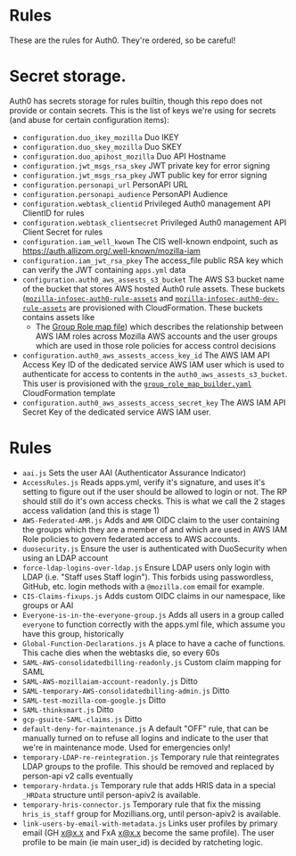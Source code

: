 # Rules
These are the rules for Auth0. They're ordered, so be careful!

# Secret storage.
Auth0 has secrets storage for rules builtin, though this repo does not provide or contain secrets.
This is the list of keys we're using for secrets (and abuse for certain configuration items):

- `configuration.duo_ikey_mozilla` Duo IKEY
- `configuration.duo_skey_mozilla` Duo SKEY
- `configuration.duo_apihost_mozilla`  Duo API Hostname
- `configuration.jwt_msgs_rsa_skey` JWT private key for error signing
- `configuration.jwt_msgs_rsa_pkey` JWT public key for error signing
- `configuration.personapi_url` PersonAPI URL
- `configuration.personapi_audience` PersonAPI Audience
- `configuration.webtask_clientid` Privileged Auth0 management API ClientID for rules
- `configuration.webtask_clientsecret` Privileged Auth0 management API Client Secret for rules
- `configuration.iam_well_kwown` The CIS well-known endpoint, such as https://auth.allizom.org/.well-known/mozilla-iam
- `configuration.iam_jwt_rsa_pkey` The access_file public RSA key which can verify the JWT containing `apps.yml` data
- `configuration.auth0_aws_assests_s3_bucket` The AWS S3 bucket name of the bucket that stores AWS hosted Auth0 rule
  assets. These buckets ([`mozilla-infosec-auth0-rule-assets`](https://github.com/mozilla/security/blob/01dd8a08fdffe76286dd22fb4cde92430567e2d9/operations/cloudformation-templates/create_infosec_s3_buckets_us-west-2.yml#L113-L119)
  and [`mozilla-infosec-auth0-dev-rule-assets`](https://github.com/mozilla/security/blob/01dd8a08fdffe76286dd22fb4cde92430567e2d9/operations/cloudformation-templates/infosec_dev_s3_buckets_us-west-2.yml#L73-L79)
  are provisioned with CloudFormation. These buckets contains assets like
  - The [Group Role map file](https://github.com/mozilla-iam/federated-aws-cli/tree/master/cloudformation)) which 
    describes the relationship between AWS IAM roles across Mozilla AWS accounts and the user groups which are used in
    those role policies for access control decisions
- `configuration.auth0_aws_assests_access_key_id` The AWS IAM API Access Key ID of the dedicated service AWS IAM user
  which is used to authenticate for access to contents in the `auth0_aws_assests_s3_bucket`. This user is provisioned
  with the [`group_role_map_builder.yaml`](https://github.com/mozilla-iam/federated-aws-cli/blob/211bafd660928813c750ef240c2e3d2cb66ddba3/cloudformation/group_role_map_builder.yaml#L128-L149)
  CloudFormation template
- `configuration.auth0_aws_assests_access_secret_key` The AWS IAM API Secret Key of the dedicated service AWS IAM user.

# Rules
- `aai.js` Sets the user AAI (Authenticator Assurance Indicator)
- `AccessRules.js` Reads apps.yml, verify it's signature, and uses it's setting to figure out if the user should be
  allowed to login or not. The RP should still do it's own access checks. This is what we call the 2 stages access
  validation (and this is stage 1)
- `AWS-Federated-AMR.js` Adds and `AMR` OIDC claim to the user containing the groups which they are a member of and
  which are used in AWS IAM Role policies to govern federated access to AWS accounts.
- `duosecurity.js` Ensure the user is authenticated with DuoSecurity when using an LDAP account
- `force-ldap-logins-over-ldap.js` Ensure LDAP users only login with LDAP (i.e. "Staff uses Staff login"). This
  forbids using passwordless, GitHub, etc. login methods with a `@mozilla.com` email for example.
- `CIS-Claims-fixups.js` Adds custom OIDC claims in our namespace, like groups or AAI
- `Everyone-is-in-the-everyone-group.js` Adds all users in a group called `everyone` to function correctly with the
  apps.yml file, which assume you have this group, historically
- `Global-Function-Declarations.js` A place to have a cache of functions. This cache dies when the webtasks die, so
  every 60s
- `SAML-AWS-consolidatedbilling-readonly.js` Custom claim mapping for SAML
- `SAML-AWS-mozillaiam-account-readonly.js` Ditto
- `SAML-temporary-AWS-consolidatedbilling-admin.js` Ditto
- `SAML-test-mozilla-com-google.js` Ditto
- `SAML-thinksmart.js` Ditto
- `gcp-gsuite-SAML-claims.js` Ditto
- `default-deny-for-maintenance.js` A default "OFF" rule, that can be manually turned on to refuse all logins and
  indicate to the user that we're in maintenance mode. Used for emergencies only!
- `temporary-LDAP-re-reintegration.js` Temporary rule that reintegrates LDAP groups to the profile. This should be
  removed and replaced by person-api v2 calls eventually
- `temporary-hrdata.js` Temporary rule that adds HRIS data in a special `_HRData` structure until person-apiv2 is
  available.
- `temporary-hris-connector.js` Temporary rule that fix the missing `hris_is_staff` group for Mozillians.org, until
  person-apiv2 is available.
- `link-users-by-email-with-metadata.js` Links user profiles by primary email (GH x@x.x and FxA x@x.x become the same
  profile). The user profile to be main (ie main user_id) is decided by ratcheting logic.
